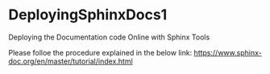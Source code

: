 # DeployingSphinxDocs1
Deploying the Documentation code Online with Sphinx Tools

Please folloe the procedure explained in the below link:
https://www.sphinx-doc.org/en/master/tutorial/index.html
